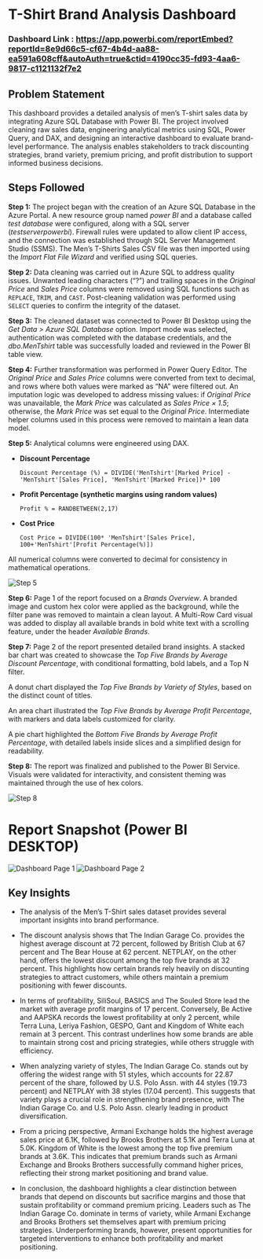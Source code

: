 # T-Shirt Brand Analysis Dashboard

### Dashboard Link : https://app.powerbi.com/reportEmbed?reportId=8e9d66c5-cf67-4b4d-aa88-ea591a608cff&autoAuth=true&ctid=4190cc35-fd93-4aa6-9817-c1121132f7e2

## Problem Statement

This dashboard provides a detailed analysis of men’s T-shirt sales data by integrating Azure SQL Database with Power BI. The project involved cleaning raw sales data, engineering analytical metrics using SQL, Power Query, and DAX, and designing an interactive dashboard to evaluate brand-level performance. The analysis enables stakeholders to track discounting strategies, brand variety, premium pricing, and profit distribution to support informed business decisions.


## Steps Followed  

**Step 1:** The project began with the creation of an Azure SQL Database in the Azure Portal. A new resource group named *power BI* and a database called *test database* were configured, along with a SQL server (*testserverpowerbi*). Firewall rules were updated to allow client IP access, and the connection was established through SQL Server Management Studio (SSMS). The Men’s T-Shirts Sales CSV file was then imported using the *Import Flat File Wizard* and verified using SQL queries.  

**Step 2:** Data cleaning was carried out in Azure SQL to address quality issues. Unwanted leading characters (“?”) and trailing spaces in the *Original Price* and *Sales Price* columns were removed using SQL functions such as `REPLACE`, `TRIM`, and `CAST`. Post-cleaning validation was performed using `SELECT` queries to confirm the integrity of the dataset.  

**Step 3:** The cleaned dataset was connected to Power BI Desktop using the *Get Data > Azure SQL Database* option. Import mode was selected, authentication was completed with the database credentials, and the *dbo.MenTshirt* table was successfully loaded and reviewed in the Power BI table view.  

**Step 4:** Further transformation was performed in Power Query Editor. The *Original Price* and *Sales Price* columns were converted from text to decimal, and rows where both values were marked as “NA” were filtered out. An imputation logic was developed to address missing values: if *Original Price* was unavailable, the *Mark Price* was calculated as *Sales Price × 1.5*; otherwise, the *Mark Price* was set equal to the *Original Price*. Intermediate helper columns used in this process were removed to maintain a lean data model.  

**Step 5:** Analytical columns were engineered using DAX.   
- **Discount Percentage**  
  ```DAX
  Discount Percentage (%) = DIVIDE('MenTshirt'[Marked Price] - 'MenTshirt'[Sales Price], 'MenTshirt'[Marked Price])* 100

- **Profit Percentage (synthetic margins using random values)**
  ```DAX
  Profit % = RANDBETWEEN(2,17) 

- **Cost Price**
  ```DAX
  Cost Price = DIVIDE(100* 'MenTshirt'[Sales Price], 100+'MenTshirt'[Profit Percentage(%)])
All numerical columns were converted to decimal for consistency in mathematical operations.

![Step 5](./images/step5.png)

**Step 6:** Page 1 of the report focused on a *Brands Overview*. A branded image and custom hex color were applied as the background, while the filter pane was removed to maintain a clean layout. A Multi-Row Card visual was added to display all available brands in bold white text with a scrolling feature, under the header *Available Brands*.  

**Step 7:** Page 2 of the report presented detailed brand insights. A stacked bar chart was created to showcase the *Top Five Brands by Average Discount Percentage*, with conditional formatting, bold labels, and a Top N filter.  

A donut chart displayed the *Top Five Brands by Variety of Styles*, based on the distinct count of titles.  

An area chart illustrated the *Top Five Brands by Average Profit Percentage*, with markers and data labels customized for clarity.  

A pie chart highlighted the *Bottom Five Brands by Average Profit Percentage*, with detailed labels inside slices and a simplified design for readability.  

**Step 8:** The report was finalized and published to the Power BI Service. Visuals were validated for interactivity, and consistent theming was maintained through the use of hex colors.

![Step 8](./images/step8.png)
 
 # Report Snapshot (Power BI DESKTOP)

 
![Dashboard Page 1](./images/Dashboard_page_1.png)
![Dashboard Page 2](./images/Dashboard_page_2.png)

## Key Insights  

- The analysis of the Men’s T-Shirt sales dataset provides several important insights into brand performance.  

- The discount analysis shows that The Indian Garage Co. provides the highest average discount at 72 percent, followed by British Club at 67 percent and The Bear House at 62 percent. NETPLAY, on the other hand, offers the lowest discount among the top five brands at 32 percent. This highlights how certain brands rely heavily on discounting strategies to attract customers, while others maintain a premium positioning with fewer discounts.  

- In terms of profitability, SiliSoul, BASICS and The Souled Store  lead the market with average profit margins of 17 percent. Conversely, Be Active and AAPSKA records the lowest profitability at only 2 percent, while Terra Luna, Leriya Fashion, GESPO, Gant and Kingdom of White each remain at 3 percent. This contrast underlines how some brands are able to maintain strong cost and pricing strategies, while others struggle with efficiency.  

- When analyzing variety of styles, The Indian Garage Co. stands out by offering the widest range with 51 styles, which accounts for 22.87 percent of the share, followed by U.S. Polo Assn. with 44 styles (19.73 percent) and NETPLAY with 38 styles (17.04 percent). This suggests that variety plays a crucial role in strengthening brand presence, with The Indian Garage Co. and U.S. Polo Assn. clearly leading in product diversification.  

- From a pricing perspective, Armani Exchange holds the highest average sales price at 6.1K, followed by Brooks Brothers at 5.1K and Terra Luna at 5.0K. Kingdom of White is the lowest among the top five premium brands at 3.6K. This indicates that premium brands such as Armani Exchange and Brooks Brothers successfully command higher prices, reflecting their strong market positioning and brand value.   

- In conclusion, the dashboard highlights a clear distinction between brands that depend on discounts but sacrifice margins and those that sustain profitability or command premium pricing. Leaders such as The Indian Garage Co. dominate in terms of variety, while Armani Exchange and Brooks Brothers set themselves apart with premium pricing strategies. Underperforming brands, however, present opportunities for targeted interventions to enhance both profitability and market positioning.  

